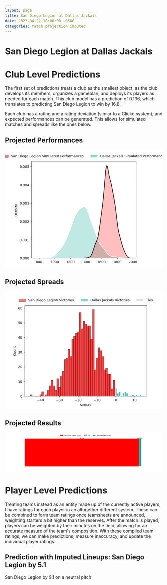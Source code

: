 ```yaml
---  
layout: page  
title: San Diego Legion at Dallas Jackals  
date: 2023-04-22 18:00:00 -0500  
categories: match projection imputed  
---
```

# San Diego Legion at Dallas Jackals

# Club Level Predictions


The first set of predictions treats a club as the smallest object, as the club develops its members, organizes a gameplan, and deploys its players as needed for each match. This club model has a prediction of 0.136, which translates to predicting San Diego Legion to win by 16.8.

Each club has a rating and a rating deviation (simiar to a Glicko system), and expected performances can be generated. This allows for simulated matches and spreads like the ones below.
## Projected Performances


![Projected Performances](plots/performances_2023-04-22-DallasJackals-SanDiegoLegion.png)
## Projected Spreads


![Projected Spreads](plots/spreads_2023-04-22-DallasJackals-SanDiegoLegion.png)
## Projected Results


![Projected Results](plots/resultbar_2023-04-22-DallasJackals-SanDiegoLegion.png)
# Player Level Predictions


Treating teams instead as an entity made up of the currently active players, I have ratings for each player in an altogether different system. These can be combined to form team ratings once teamsheets are announced, weighting starters a bit higher than the reserves. After the match is played, players can be weighted by their minutes on the field, allowing for an accurate measure of the team's composition. With these compiled team ratings, we can make predictions, measure inaccuracy, and update the individual player ratings.
## Prediction with Imputed Lineups: San Diego Legion by 5.1


San Diego Legion by 9.1 on a neutral pitch

